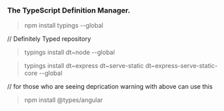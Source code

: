 ### The TypeScript Definition Manager.

> npm install typings --global 

// Definitely Typed repository 

> typings install dt~node --global

> typings install dt~express dt~serve-static dt~express-serve-static-core --global 

// for those who are seeing deprication warning with above can use this

> npm install @types/angular
